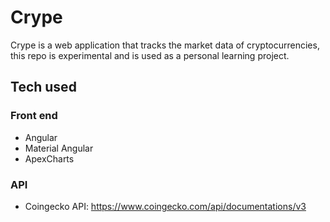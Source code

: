 # Crype

Crype is a web application that tracks the market data of cryptocurrencies, this repo is experimental and is used as a personal learning project.

## Tech used
### Front end
- Angular
- Material Angular
- ApexCharts

### API
- Coingecko API: https://www.coingecko.com/api/documentations/v3
